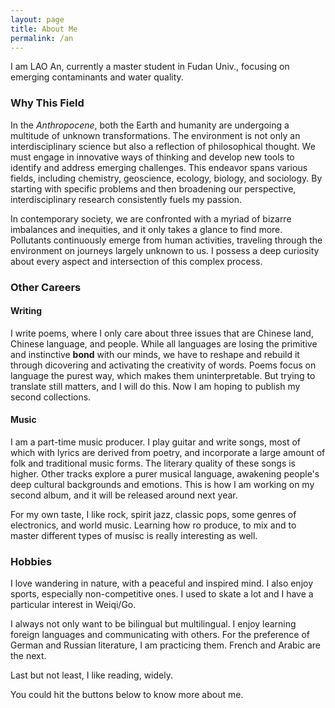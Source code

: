 ```yaml
---
layout: page
title: About Me
permalink: /an
---
```


I am LAO An, currently a master student in Fudan Univ., focusing on emerging contaminants and water quality.

### Why This Field

In the *Anthropocene*, both the Earth and humanity are undergoing a multitude of unknown transformations. The environment is not only an interdisciplinary science but also a reflection of philosophical thought. We must engage in innovative ways of thinking and develop new tools to identify and address emerging challenges. This endeavor spans various fields, including chemistry, geoscience, ecology, biology, and sociology. By starting with specific problems and then broadening our perspective, interdisciplinary research consistently fuels my passion.

In contemporary society, we are confronted with a myriad of bizarre imbalances and inequities, and it only takes a glance to find more. Pollutants continuously emerge from human activities, traveling through the environment on journeys largely unknown to us. I possess a deep curiosity about every aspect and intersection of this complex process.

### Other Careers

#### Writing

I write poems, where I only care about three issues that are Chinese land, Chinese language, and people. While all languages are losing the primitive and instinctive **bond** with our minds, we have to reshape and rebuild it through dicovering and activating the creativity of words. Poems focus on language the purest way, which makes them uninterpretable. But trying to translate still matters, and I will do this. Now I am hoping to publish my second collections.

#### Music

I am a part-time music producer. I play guitar and write songs, most of which with lyrics are derived from poetry, and incorporate a large amount of folk and traditional music forms. The literary quality of these songs is higher. Other tracks explore a purer musical language, awakening people's deep cultural backgrounds and emotions. This is how I am working on my second album, and it will be released around next year.

For my own taste, I like rock, spirit jazz, classic pops, some genres of electronics, and world music. Learning how ro produce, to mix and to master different types of musisc is really interesting as well.

### Hobbies

I love wandering in nature, with a peaceful and inspired mind. I also enjoy sports, especially non-competitive ones. I used to skate a lot and I have a particular interest in Weiqi/Go.

I always not only want to be bilingual but multilingual. I enjoy learning foreign languages and communicating with others. For the preference of German and Russian literature, I am practicing them. French and Arabic are the next.

Last but not least, I like reading, widely.

You could hit the buttons below to know more about me.



